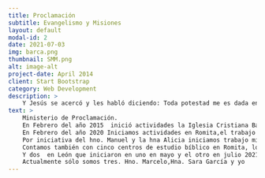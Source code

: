 ```yaml
---
title: Proclamación
subtitle: Evangelismo y Misiones
layout: default
modal-id: 2
date: 2021-07-03
img: barca.png
thumbnail: SMM.png
alt: image-alt
project-date: April 2014
client: Start Bootstrap
category: Web Development
description: >
    Y Jesús se acercó y les habló diciendo: Toda potestad me es dada en el cielo y en la tierra. Por tanto, id, y haced discípulos a todas las naciones, bautizándolos en el nombre del Padre, y del Hijo, y del Espíritu Santo; enseñándoles que guarden todas las cosas que os he mandado; y he aquí yo estoy con vosotros todos los días, hasta el fin del mundo. Amén. Mateo 28:18-19. 
text: >
    Ministerio de Proclamación.
    En Febrero del año 2015  inició actividades la Iglesia Cristiana Bautista Cerrito de jerez.
    En Febrero del año 2020 Iniciamos actividades en Romita,el trabajo ha sido muy difícil pero Dios ha sido bueno y aunque en forma muy lenta,pero hemos visto avance en el trabajo misionero.
    Por iniciativa del hno. Manuel y la hna Alicia iniciamos trabajo misionero en la comunidad de Palo Colorado en Noviembre 2021
    Contamos también con cinco centros de estudio bíblico en Romita, los que iniciamos en marzo de este año 2022
    Y dos  en León que iniciaron en uno en mayo y el otro en julio 2021
    Actualmente sólo somos tres. Hno. Marcelo,Hna. Sara García y yo
---
```

